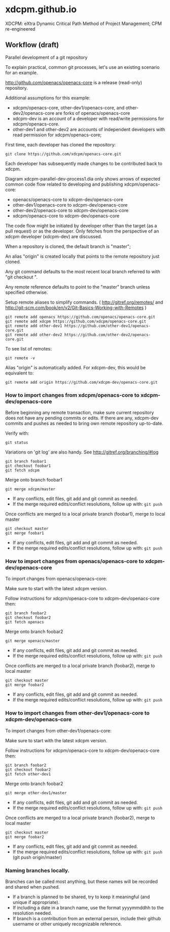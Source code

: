 xdcpm.github.io
==============

XDCPM: eXtra Dynamic Critical Path Method of Project Management; CPM re-engineered

Workflow (draft)
----------------

Parallel development of a git repository

To explain practical, common git processes, let's use an existing scenario for an example.

http://github.com/openacs/openacs-core is a release (read-only) repository.

Additional assumptions for this example:

* xdcpm/openacs-core, other-dev1/openacs-core, and other-dev2/openacs-core are forks of openacs/openacs-core
* xdcpm-dev is an account of a developer with read/write permissions for xdcpm/openacs-core.
* other-dev1 and other-dev2 are accounts of independent developers with read permission for xdcpm/openacs-core; 

First time, each developer has cloned the repository:

    git clone https://github.com/xdcpm/openacs-core.git

Each developer has subsequently made changes to be contributed back to xdcpm.

Diagram xdcpm-parallel-dev-process1.dia only shows arrows of expected common code flow related to developing and publishing xdcpm/openacs-core:

* openacs/openacs-core to xdcpm-dev/openacs-core
* other-dev1/openacs-core to xdcpm-dev/openacs-core
* other-dev2/openacs-core to xdcpm-dev/openacs-core
* xdcpm/openacs-core to xdcpm-dev/openacs-core

The code flow might be initiated by developer other than the target (as a pull request) or as the developer.  Only fetches from the perspective of an xdcpm developer (xdcpm-dev) are discussed.

When a repository is cloned, the default branch is "master";

An alias "origin" is created locally that points to the remote repository just cloned.

Any git command defaults to the most recent local branch referred to with "git checkout <branch-name>".

Any remote reference defaults to point to the "master" branch unless specified otherwise.

Setup remote aliases to simplify commands. ( http://gitref.org/remotes/ and http://git-scm.com/book/en/v2/Git-Basics-Working-with-Remotes )

    git remote add openacs https://github.com/openacs/openacs-core.git
    git remote add xdcpm https://github.com/xdcpm/openacs-core.git
    git remote add other-dev1 https://github.com/other-dev1/openacs-core.git
    git remote add other-dev2 https://github.com/other-dev2/openacs-core.git

To see list of remotes:

    git remote -v 

Alias "origin" is automatically added. For xdcpm-dev, this would be equivalent to:

    git remote add origin https://github.com/xdcpm-dev/openacs-core.git


### How to import changes from xdcpm/openacs-core to xdcpm-dev/openacs-core

Before beginning any remote transaction, make sure current repository does not have any pending commits or edits. If there are any, xdcpm-dev commits and pushes as needed to bring own remote repository up-to-date.

Verify with:

    git status

Variations on 'git log' are also handy. See http://gitref.org/branching/#log

    git branch foobar1
    git checkout foobar1
    git fetch xdcpm
    
Merge onto branch foobar1 

    git merge xdcpm/master
    
* If any conflicts, edit files, git add and git commit as needed. 
* If the merge required edits/conflict resolutions, follow up with: ```git push``` 

Once conflicts are merged to a local private branch (foobar1), merge to local master

    git checkout master
    git merge foobar1

* If any conflicts, edit files, git add and git commit as needed. 
* If the merge required edits/conflict resolutions, follow up with: ```git push``` 



### How to import changes from openacs/openacs-core to xdcpm-dev/openacs-core

To import changes from openacs/openacs-core:

Make sure to start with the latest xdcpm version.

Follow instructions for xdcpm/openacs-core to xdcpm-dev/openacs-core
then:

    git branch foobar2
    git checkout foobar2
    git fetch openacs

Merge onto branch foobar2 

    git merge openacs/master

* If any conflicts, edit files, git add and git commit as needed. 
* If the merge required edits/conflict resolutions, follow up with: ```git push``` 

Once conflicts are merged to a local private branch (foobar2), merge to local master

    git checkout master
    git merge foobar2

* If any conflicts, edit files, git add and git commit as needed. 
* If the merge required edits/conflict resolutions, follow up with: ```git push``` 


### How to import changes from other-dev1/openacs-core to xdcpm-dev/openacs-core

To import changes from other-dev1/openacs-core:

Make sure to start with the latest xdcpm version.

Follow instructions for xdcpm/openacs-core to xdcpm-dev/openacs-core
then:

    git branch foobar2
    git checkout foobar2
    git fetch other-dev1

Merge onto branch foobar2

    git merge other-dev1/master

* If any conflicts, edit files, git add and git commit as needed. 
* If the merge required edits/conflict resolutions, follow up with: ```git push``` 

Once conflicts are merged to a local private branch (foobar2), merge to local master

    git checkout master
    git merge foobar2

* If any conflicts, edit files, git add and git commit as needed. 
* If the merge required edits/conflict resolutions, follow up with: ```git push``` (git push origin/master)


### Naming branches locally.

Branches can be called most anything, but these names will be recorded and shared when pushed. 

* If a branch is planned to be shared, try to keep it meaningful (and unique if appropriate).
* If including a date in a branch name, use the format yyyymmddhh to the resolution needed.
* If branch is a contribution from an external person, include their github username or other uniquely recognizable reference.
